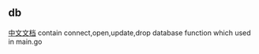 ## db
[中文文档](https://github.com/ruilisi/go-pangu/blob/master/db/READMECN.md)
contain connect,open,update,drop database function which used in main.go
